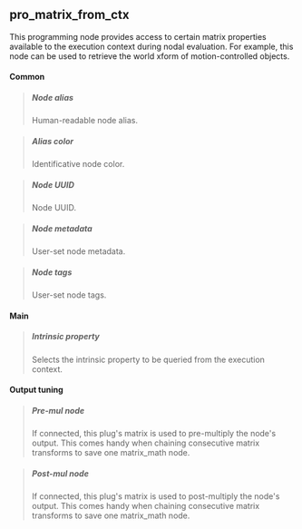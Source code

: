 ## **pro_matrix_from_ctx**

This programming node provides access to certain matrix properties available to the execution context during nodal evaluation. For example, this node can be used to retrieve the world xform of motion-controlled objects.
#### Common

> ##### Node alias
> Human-readable node alias.

> ##### Alias color
> Identificative node color.

> ##### Node UUID
> Node UUID.

> ##### Node metadata
> User-set node metadata.

> ##### Node tags
> User-set node tags.

#### Main

> ##### Intrinsic property
> Selects the intrinsic property to be queried from the execution context.

#### Output tuning

> ##### Pre-mul node
> If connected, this plug's matrix is used to pre-multiply the node's output. This comes handy when chaining consecutive matrix transforms to save one matrix_math node.

> ##### Post-mul node
> If connected, this plug's matrix is used to post-multiply the node's output. This comes handy when chaining consecutive matrix transforms to save one matrix_math node.

